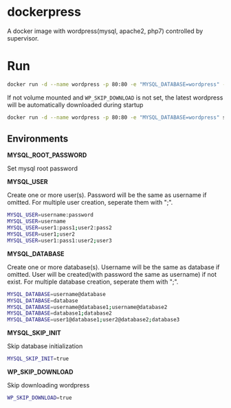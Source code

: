 # dockerpress
A docker image with wordpress(mysql, apache2, php7) controlled by supervisor.

# Run

```bash
docker run -d --name wordpress -p 80:80 -e "MYSQL_DATABASE=wordpress" -v /var/opt/wordpress:/var/www/localhost/htdocs seancheung/dockerpress:alpine
```

If not volume mounted and `WP_SKIP_DOWNLOAD` is not set, the latest wordpress will be automatically downloaded during startup

```bash
docker run -d --name wordpress -p 80:80 -e "MYSQL_DATABASE=wordpress" seancheung/dockerpress:alpine
```

## Environments

**MYSQL_ROOT_PASSWORD**

Set mysql root password

**MYSQL_USER**

Create one or more user(s). Password will be the same as username if omitted. For multiple user creation, seperate them with ";".

```bash
MYSQL_USER=username:password
MYSQL_USER=username
MYSQL_USER=user1:pass1;user2:pass2
MYSQL_USER=user1;user2
MYSQL_USER=user1:pass1:user2;user3
```

**MYSQL_DATABASE**

Create one or more database(s). Username will be the same as database if omitted. User will be created(with password the same as username) if not exist. For multiple database creation, seperate them with ";".

```bash
MYSQL_DATABASE=username@database
MYSQL_DATABASE=database
MYSQL_DATABASE=username@database1;username@database2
MYSQL_DATABASE=database1;database2
MYSQL_DATABASE=user1@database1;user2@database2;database3
```

**MYSQL_SKIP_INIT**

Skip database initialization

```bash
MYSQL_SKIP_INIT=true
```

**WP_SKIP_DOWNLOAD**

Skip downloading wordpress

```bash
WP_SKIP_DOWNLOAD=true
```
